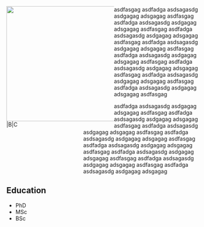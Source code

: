 <div>
<div style="width:280px;float:left;">
<img src="{{ site.url }}/assets/omurarslan.jpg" style="width:300px">
<br>
<i class="fas fa-envelope"></i> |B|C 
</div> 
<div style="width:70%;padding-left:200px;">
<p> asdfasgag asdfadga asdsagasdg asdgagag adsgagag asdfasgag asdfadga asdsagasdg asdgagag adsgagag asdfasgag asdfadga asdsagasdg asdgagag adsgagag asdfasgag asdfadga asdsagasdg asdgagag adsgagag asdfasgag asdfadga asdsagasdg asdgagag adsgagag asdfasgag asdfadga asdsagasdg asdgagag adsgagag asdfasgag asdfadga asdsagasdg asdgagag adsgagag asdfasgag asdfadga asdsagasdg asdgagag adsgagag asdfasgag </p>
<p> asdfadga asdsagasdg asdgagag adsgagag asdfasgag asdfadga asdsagasdg asdgagag adsgagag asdfasgag asdfadga asdsagasdg asdgagag adsgagag asdfasgag asdfadga asdsagasdg asdgagag adsgagag asdfasgag asdfadga asdsagasdg asdgagag adsgagag asdfasgag asdfadga asdsagasdg asdgagag adsgagag asdfasgag asdfadga asdsagasdg asdgagag adsgagag asdfasgag asdfadga asdsagasdg asdgagag adsgagag 
 </p>
</div>  
</div>

## Education 

* PhD
* MSc
* BSc
